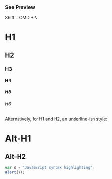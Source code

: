 ### See Preview
Shift + CMD + V

# H1
## H2
### H3
#### H4
##### H5
###### H6

Alternatively, for H1 and H2, an underline-ish style:

Alt-H1
======

Alt-H2
------

```js
var s = "JavaScript syntax highlighting";
alert(s);
```